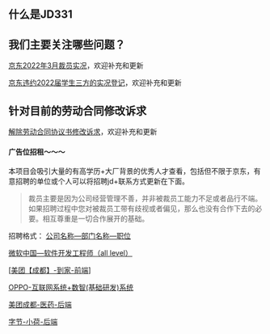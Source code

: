 ## 什么是JD331



## 我们主要关注哪些问题？
[京东2022年3月裁员实况](https://github.com/JD331/JD331/blob/main/%E4%BA%AC%E4%B8%9C2022%E5%B9%B43%E6%9C%88%E8%A3%81%E5%91%98%E5%AE%9E%E5%86%B5.md)，欢迎补充和更新

[京东违约2022届学生三方的实况登记](https://github.com/JD331/JD331/blob/main/%E4%BA%AC%E4%B8%9C%E8%BF%9D%E7%BA%A62022%E5%B1%8A%E6%A0%A1%E6%8B%9B%E7%94%9F%E4%B8%89%E6%96%B9%E7%9A%84%E5%AE%9E%E5%86%B5.md)，欢迎补充和更新



## 针对目前的劳动合同修改诉求

[解除劳动合同协议书修改诉求](https://github.com/JD331/JD331/blob/main/%E3%80%8A%E8%A7%A3%E9%99%A4%E5%8A%B3%E5%8A%A8%E5%90%88%E5%90%8C%E5%8D%8F%E8%AE%AE%E4%B9%A6%E3%80%8B%E4%BF%AE%E6%94%B9%E8%AF%89%E6%B1%82.md)，欢迎补充和更新



#### 广告位招租～～～

本项目会吸引大量的有高学历+大厂背景的优秀人才查看，包括但不限于京东，有意招聘的单位或个人可以将招聘jd+联系方式更新在下面。

> 裁员主要是因为公司经营管理不善，并非被裁员工能力不足或者品行不端。如果招聘过程中您对被裁员工带有歧视或者偏见，那么也没有合作下去的必要。相互尊重是一切合作展开的基础。



招聘格式：
[公司名称—部门名称—职位](https://github.com/JD331/JD331/blob/main/%E6%8B%9B%E8%81%98%E9%9C%80%E6%B1%82/%E5%85%AC%E5%8F%B8%E5%90%8D%E7%A7%B0%E2%80%94%E9%83%A8%E9%97%A8%E5%90%8D%E7%A7%B0%E2%80%94%E8%81%8C%E4%BD%8D.md)

[微软中国—软件开发工程师（all level）](https://github.com/JD331/JD331/blob/main/%E6%8B%9B%E8%81%98%E9%9C%80%E6%B1%82/%E5%BE%AE%E8%BD%AF%E4%B8%AD%E5%9B%BD%E2%80%94%E8%BD%AF%E4%BB%B6%E5%BC%80%E5%8F%91%E5%B7%A5%E7%A8%8B%E5%B8%88%EF%BC%88all%20level%EF%BC%89.md)

[[美团【成都】-到家-前端](https://github.com/JD331/JD331/blob/main/招聘需求/美团【成都】-到家-前端.md)]

[OPPO-互联网系统+数智(基础研发)系统](https://github.com/JD331/JD331/blob/main/招聘需求/OPPO-互联网系统%2B数智(基础研发)系统.md)

[美团成都-医药-后端](https://github.com/JD331/JD331/blob/main/招聘需求/美团成都-医药-后端.md)

[字节-小荷-后端](https://github.com/JD331/JD331/blob/main/招聘需求/字节-小荷-后端.md)






<!--
**JD331/JD331** is a ✨ _special_ ✨ repository because its `README.md` (this file) appears on your GitHub profile.

Here are some ideas to get you started:

- 🔭 I’m currently working on ...
- 🌱 I’m currently learning ...
- 👯 I’m looking to collaborate on ...
- 🤔 I’m looking for help with ...
- 💬 Ask me about ...
- 📫 How to reach me: ...
- 😄 Pronouns: ...
- ⚡ Fun fact: ...
-->
